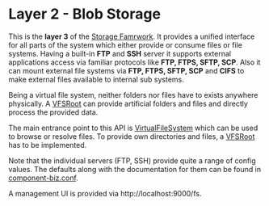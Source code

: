 # Layer 2 - Blob Storage

This is the **layer 3** of the [Storage Famrwork](../). It provides a unified interface for all parts of the system
which either provide or consume files or file systems. Having a built-in **FTP** and **SSH** server it supports external
applications access via familiar protocols like **FTP, FTPS, SFTP, SCP**. Also it can mount external file systems via
**FTP, FTPS, SFTP, SCP** and **CIFS** to make external files available to internal sub systems.

Being a virtual file system, neither folders nor files have to exists anywhere physically. A [VFSRoot](layer3/VFSRoot.java)
can provide artificial folders and files and directly process the provided data.

The main entrance point to this API is [VirtualFileSystem](VirtualFileSystem.java) which can be used
to browse or resolve files. To provide own directories and files, a [VFSRoot](VFSRoot.java) has to be implemented.

Note that the individual servers (FTP, SSH) provide quite a range of config values. The defaults along
with the documentation for them can be found in [component-biz.conf](../../../../../resources/component-biz.conf).

A management UI  is provided via http://localhost:9000/fs.
